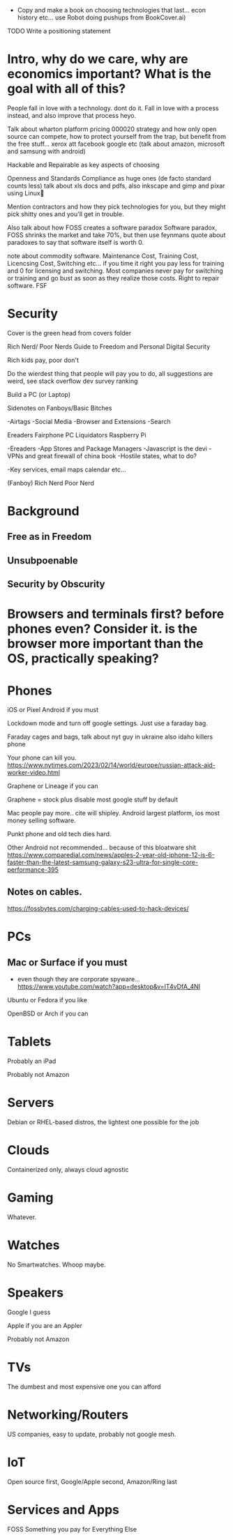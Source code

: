 * Copy and make a book on choosing technologies that last... econ history etc... use Robot doing pushups from BookCover.ai)

TODO Write a positioning statement

# Intro, why do we care, why are economics important? What is the goal with all of this? 

People fall in love with a technology. dont do it. Fall in love with a process instead, and also improve that process heyo.

Talk about wharton platform pricing 000020 strategy and how only open source can compete, how to protect yourself from the trap, but benefit from the free stuff... xerox att facebook google etc (talk about amazon, microsoft and samsung with android)


Hackable and Repairable as key aspects of choosing

Openness and Standards Compliance as huge ones (de facto standard counts less) talk about xls docs and pdfs, also inkscape and gimp and pixar using Linux

Mention contractors and how they pick technologies for you, but they might pick shitty ones and you'll get in trouble.

Also talk about how FOSS creates a software paradox Software paradox, FOSS shrinks the market and take 70%, but then use feynmans quote about paradoxes to say that software itself is worth 0. 

note about commodity software. Maintenance Cost, Training Cost, Licencsing Cost, Switching etc... if you time it right you pay less for training and 0 for licensing and switching.  Most companies never pay for switching or training and go bust as soon as they realize those costs. Right to repair software. FSF




# Security

Cover is the green head from covers folder

Rich Nerd/ Poor Nerds Guide to Freedom and Personal Digital Security 

Rich kids pay, poor don't

Do the wierdest thing that people will pay you to do, all suggestions are weird, see stack overflow dev survey ranking

Build a PC (or Laptop)

Sidenotes on Fanboys/Basic Bitches

-Airtags
-Social Media
-Browser and Extensions
-Search

Ereaders
Fairphone
PC Liquidators 
Raspberry Pi

-Ereaders
-App Stores and Package Managers
-Javascript is the devi
-VPNs and great firewall of china book
-Hostile states, what to do?

-Key services, email maps calendar etc...

(Fanboy)
Rich Nerd
Poor Nerd

# Background

## Free as in Freedom

## Unsubpoenable

## Security by Obscurity

# Browsers and terminals first? before phones even? Consider it. is the browser more important than the OS, practically speaking?

# Phones

iOS or Pixel Android if you must

Lockdown mode and turn off google settings. Just use a faraday bag.

Faraday cages and bags, talk about nyt guy in ukraine also idaho killers phone

Your phone can kill you. https://www.nytimes.com/2023/02/14/world/europe/russian-attack-aid-worker-video.html

Graphene or Lineage if you can

Graphene = stock plus disable most google stuff by default

Mac people pay more.. cite will shipley. Android largest platform, ios most money selling software. 

Punkt phone and old tech dies hard.

Other Android not recommended... because of this bloatware shit https://www.comparedial.com/news/apples-2-year-old-iphone-12-is-6-faster-than-the-latest-samsung-galaxy-s23-ultra-for-single-core-performance-395

## Notes on cables.

https://fossbytes.com/charging-cables-used-to-hack-devices/



# PCs

## Mac or Surface if you must
* even though they are corporate spyware... https://www.youtube.com/watch?app=desktop&v=IT4vDfA_4NI

Ubuntu or Fedora if you like

OpenBSD or Arch if you can

# Tablets

Probably an iPad

Probably not Amazon

# Servers

Debian or RHEL-based distros, the lightest one possible for the job

# Clouds 

Containerized only, always cloud agnostic

# Gaming

Whatever.

# Watches

No Smartwatches. Whoop maybe.

# Speakers

Google I guess

Apple if you are an Appler

Probably not Amazon

# TVs

The dumbest and most expensive one you can afford

# Networking/Routers

US companies, easy to update, probably not google mesh.

# IoT

Open source first, Google/Apple second, Amazon/Ring last

# Services and Apps

FOSS
Something you pay for
Everything Else

